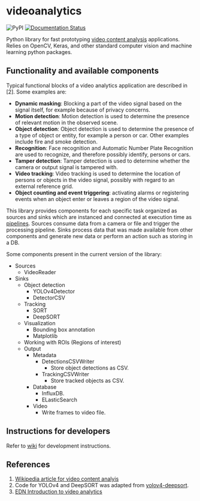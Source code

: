 # videoanalytics

![PyPI](https://img.shields.io/pypi/v/videoanalytics)
[![Documentation Status](https://readthedocs.org/projects/videoanalytics/badge/?version=latest)](https://videoanalytics.readthedocs.io/en/latest/?badge=latest)

Python library for fast prototyping [video content analysis](https://en.wikipedia.org/wiki/Video_content_analysis) applications. Relies on OpenCV, Keras, and other standard computer vision and machine learning python packages.

## Functionality and available components

Typical functional blocks of a video analytics application are described in [2]. Some  examples are:

- **Dynamic masking**:	Blocking a part of the video signal based on the signal itself, for example because of privacy concerns.
- **Motion detection**:	Motion detection is used to determine the presence of relevant motion in the observed scene.
- **Object detection**:	Object detection is used to determine the presence of a type of object or entity, for example a person or car. Other examples include fire and smoke detection.
- **Recognition**: Face recognition and Automatic Number Plate Recognition are used to recognize, and therefore possibly identify, persons or cars.
- **Tamper detection**: Tamper detection is used to determine whether the camera or output signal is tampered with.
- **Video tracking**: Video tracking is used to determine the location of persons or objects in the video signal, possibly with regard to an external reference grid.
- **Object counting and event triggering**: activating alarms or registering events when an object enter or leaves a region of the video signal.

This library provides components for each specific task organized as sources and sinks which are instanced and connected at execution time as [pipelines](https://homepages.fhv.at/thjo/lecturenotes/sysarch/pipes-and-filters.html).
Sources consume data from a camera or file and trigger the processing pipeline.
Sinks process data that was made available from other components and generate new data or perform an action such as storing in a DB.

Some components present in the current version of the library:

- Sources
    - VideoReader
- Sinks
    - Object detection
        - YOLOv4Detector
        - DetectorCSV
    - Tracking
        - SORT
        - DeepSORT
    - Visualization
        - Bounding box annotation
        - Matplotlib
    - Working with ROIs (Regions of interest)
    - Output
        - Metadata
            - DetectionsCSVWriter
                - Store object detections as CSV.
            - TrackingCSVWriter
                - Store tracked objects as CSV.
        - Database
            - InfluxDB. 
            - ELasticSearch
        - Video
            - Write frames to video file.

## Instructions for developers

Refer to [wiki](https://github.com/nhorro/videoanalytics/wiki) for development instructions.

## References

1. [Wikipedia article for video content analyis](https://en.wikipedia.org/wiki/Video_content_analysis)
2. Code for YOLOv4 and DeepSORT was adapted from [yolov4-deepsort](https://github.com/theAIGuysCode/yolov4-deepsort).
3. [EDN Introduction to video analytics](https://www.edn.com/introduction-to-video-analytics/)
